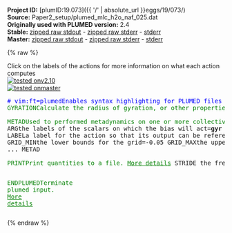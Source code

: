 **Project ID:** [plumID:19.073]({{ '/' | absolute_url }}eggs/19/073/)  
**Source:** Paper2_setup/plumed_mlc_h2o_naf_025.dat  
**Originally used with PLUMED version:** 2.4  
**Stable:** [zipped raw stdout](plumed_mlc_h2o_naf_025.dat.plumed.stdout.txt.zip) - [zipped raw stderr](plumed_mlc_h2o_naf_025.dat.plumed.stderr.txt.zip) - [stderr](plumed_mlc_h2o_naf_025.dat.plumed.stderr)  
**Master:** [zipped raw stdout](plumed_mlc_h2o_naf_025.dat.plumed_master.stdout.txt.zip) - [zipped raw stderr](plumed_mlc_h2o_naf_025.dat.plumed_master.stderr.txt.zip) - [stderr](plumed_mlc_h2o_naf_025.dat.plumed_master.stderr)  

{% raw %}
<div class="plumedpreheader">
<div class="headerInfo" id="value_details_data/Paper2_setup/plumed_mlc_h2o_naf_025.dat"> Click on the labels of the actions for more information on what each action computes </div>
<div class="containerBadge">
<div class="headerBadge"><a href="plumed_mlc_h2o_naf_025.dat.plumed.stderr"><img src="https://img.shields.io/badge/v2.10-passing-green.svg" alt="tested onv2.10" /></a></div>
<div class="headerBadge"><a href="plumed_mlc_h2o_naf_025.dat.plumed_master.stderr"><img src="https://img.shields.io/badge/master-passing-green.svg" alt="tested onmaster" /></a></div>
</div>
</div>
<pre class="plumedlisting">
<span class="plumedtooltip" style="color:blue"># vim:ft=plumed<span class="right">Enables syntax highlighting for PLUMED files in vim. See <a href="https://www.plumed.org/doc-master/user-doc/html/vim">here for more details. </a><i></i></span></span>
<span class="plumedtooltip" style="color:green">GYRATION<span class="right">Calculate the radius of gyration, or other properties related to it. <a href="https://www.plumed.org/doc-master/user-doc/html/GYRATION" style="color:green">More details</a><i></i></span></span> <span class="plumedtooltip">LABEL<span class="right">a label for the action so that its output can be referenced in the input to other actions<i></i></span></span>=<b name="data/Paper2_setup/plumed_mlc_h2o_naf_025.datgyr" onclick='showPath("data/Paper2_setup/plumed_mlc_h2o_naf_025.dat","data/Paper2_setup/plumed_mlc_h2o_naf_025.datgyr","data/Paper2_setup/plumed_mlc_h2o_naf_025.datgyr","brown")'>gyr</b> <span class="plumedtooltip">ATOMS<span class="right">the group of atoms that you are calculating the Gyration Tensor for<i></i></span></span>=1-60 <span class="plumedtooltip">MASS_WEIGHTED<span class="right"> set the masses of all the atoms equal to one<i></i></span></span>
<br/><span style="display:none;" id="data/Paper2_setup/plumed_mlc_h2o_naf_025.datgyr">The GYRATION action with label <b>gyr</b> calculates the following quantities:<table  align="center" frame="void" width="95%" cellpadding="5%"><tr><td width="5%"><b> Quantity </b>  </td><td><b> Description </b> </td></tr><tr><td width="5%">gyr.value</td><td>the radius that was computed from the weights</td></tr></table></span><span class="plumedtooltip" style="color:green">METAD<span class="right">Used to performed metadynamics on one or more collective variables. <a href="https://www.plumed.org/doc-master/user-doc/html/METAD" style="color:green">More details</a><i></i></span></span> ...
<span class="plumedtooltip">ARG<span class="right">the labels of the scalars on which the bias will act<i></i></span></span>=<b name="data/Paper2_setup/plumed_mlc_h2o_naf_025.datgyr">gyr</b> <span class="plumedtooltip">SIGMA<span class="right">the widths of the Gaussian hills<i></i></span></span>=0.01 <span class="plumedtooltip">HEIGHT<span class="right">the heights of the Gaussian hills<i></i></span></span>=2.5 <span class="plumedtooltip">PACE<span class="right">the frequency for hill addition<i></i></span></span>=500
<span class="plumedtooltip">LABEL<span class="right">a label for the action so that its output can be referenced in the input to other actions<i></i></span></span>=<b name="data/Paper2_setup/plumed_mlc_h2o_naf_025.datmetad" onclick='showPath("data/Paper2_setup/plumed_mlc_h2o_naf_025.dat","data/Paper2_setup/plumed_mlc_h2o_naf_025.datmetad","data/Paper2_setup/plumed_mlc_h2o_naf_025.datmetad","brown")'>metad</b> <span class="plumedtooltip">TEMP<span class="right">the system temperature - this is only needed if you are doing well-tempered metadynamics<i></i></span></span>=298 <span class="plumedtooltip">BIASFACTOR<span class="right">use well tempered metadynamics and use this bias factor<i></i></span></span>=50 <span class="plumedtooltip">FILE<span class="right"> a file in which the list of added hills is stored<i></i></span></span>=hills_mlc_h2o_naf_025
<span class="plumedtooltip">GRID_MIN<span class="right">the lower bounds for the grid<i></i></span></span>=-0.05 <span class="plumedtooltip">GRID_MAX<span class="right">the upper bounds for the grid<i></i></span></span>=1.0 <span class="plumedtooltip">GRID_SPACING<span class="right">the approximate grid spacing (to be used as an alternative or together with GRID_BIN)<i></i></span></span>=0.002 <span class="plumedtooltip">GRID_SPARSE<span class="right"> use a sparse grid to store hills<i></i></span></span>
... METAD
<br/><span style="display:none;" id="data/Paper2_setup/plumed_mlc_h2o_naf_025.datmetad">The METAD action with label <b>metad</b> calculates the following quantities:<table  align="center" frame="void" width="95%" cellpadding="5%"><tr><td width="5%"><b> Quantity </b>  </td><td><b> Description </b> </td></tr><tr><td width="5%">metad.bias</td><td>the instantaneous value of the bias potential</td></tr></table></span><span class="plumedtooltip" style="color:green">PRINT<span class="right">Print quantities to a file. <a href="https://www.plumed.org/doc-master/user-doc/html/PRINT" style="color:green">More details</a><i></i></span></span> <span class="plumedtooltip">STRIDE<span class="right"> the frequency with which the quantities of interest should be output<i></i></span></span>=100 <span class="plumedtooltip">ARG<span class="right">the labels of the values that you would like to print to the file<i></i></span></span>=<b name="data/Paper2_setup/plumed_mlc_h2o_naf_025.datgyr">gyr</b>,<b name="data/Paper2_setup/plumed_mlc_h2o_naf_025.datmetad">metad.bias</b> <span class="plumedtooltip">FILE<span class="right">the name of the file on which to output these quantities<i></i></span></span>=colvar_mlc_h2o_naf_025.dat

<span style="display:none;" id="data/Paper2_setup/plumed_mlc_h2o_naf_025.dat">The PRINT action with label <b></b> calculates something</span><span class="plumedtooltip" style="color:green">ENDPLUMED<span class="right">Terminate plumed input. <a href="https://www.plumed.org/doc-master/user-doc/html/ENDPLUMED" style="color:green">More details</a><i></i></span></span><span style="color:blue" class="comment">
</span></pre>
{% endraw %}
